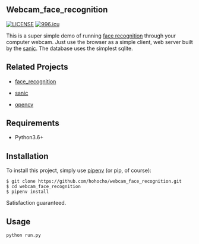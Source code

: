 ## Webcam_face_recognition

[![LICENSE](https://img.shields.io/badge/license-Anti%20996-blue.svg)](https://github.com/996icu/996.ICU/blob/master/LICENSE)  [![996.icu](https://img.shields.io/badge/link-996.icu-red.svg)](https://996.icu)

This is a super simple demo of running [face recognition](https://github.com/ageitgey/face_recognition) through your computer webcam.
Just use the browser as a simple client, web server built by the [sanic](https://github.com/huge-success/sanic). 
The database uses the simplest sqlite.


## Related Projects

* [face_recognition](https://github.com/ageitgey/face_recognition)

* [sanic](https://github.com/huge-success/sanic)

* [opencv](https://github.com/opencv/opencv)


## Requirements

* Python3.6+

## Installation

To install this project, simply use [pipenv](http://pipenv.org/) (or pip, of course):

```
$ git clone https://github.com/hohocho/webcam_face_recognition.git
$ cd webcam_face_recognition
$ pipenv install
```

Satisfaction guaranteed.

## Usage

```shell
python run.py
```
